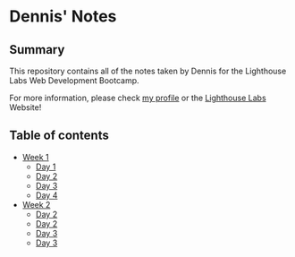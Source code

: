 # Dennis' Notes

## Summary
This repository contains all of the notes taken by Dennis for the Lighthouse Labs Web Development Bootcamp.

For more information, please check [my profile](https://github.com/denniswong0106) or the [Lighthouse Labs](https://www.lighthouselabs.ca/) Website!

## Table of contents
* [Week 1](/Week_1)
  * [Day 1](/Week_1/Day_1)
  * [Day 2](/Week_1/Day_2)
  * [Day 3](/Week_1/Day_3)
  * [Day 4](/Week_1/Day_4)
* [Week 2](/Week_2)
  * [Day 2](/Week_2/Day_1)
  * [Day 2](/Week_2/Day_2)
  * [Day 3](/Week_2/Day_3)
  * [Day 3](/Week_2/Day_3)